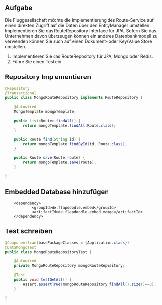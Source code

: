 ## Aufgabe

Die Fluggesellschaft möchte die Implementierung des Route-Service auf einen direkten Zugriff auf die Daten über den EntityManager umstellen. Implementieren Sie das RouteRepository Interface für JPA. Sofern Sie das Unternehmen davon überzeugen können ein anderes Datenbankmodell zu verwenden können Sie auch auf einen Dokument- oder Key/Value Store umstellen.

1. Implementieren Sie das RouteRepository für JPA, Mongo oder Redis.
2. Führe Sie einen Test ein.



## Repository Implementieren 

```java
@Repository
@Transactional
public class MongoRouteRepository implements RouteRepository {
	
	@Autowired
	MongoTemplate mongoTemplate;
	
	public List<Route> findAll() {
		return mongoTemplate.findAll(Route.class);
	}
	
	public Route find(String id) {
		return mongoTemplate.findById(id, Route.class);
	}
	
	public Route save(Route route) {
		return mongoTemplate.save(route);
	}
	
}

```




## Embedded Database hinzufügen  

```
	<dependency>
			<groupId>de.flapdoodle.embed</groupId>
			<artifactId>de.flapdoodle.embed.mongo</artifactId>
	</dependency>

```

## Test schreiben 




```java
@ComponentScan(basePackageClasses = {Application.class})
@DataMongoTest
public class MongoRouteRepositoryTest {

	@Autowired
	private MongoRouteRepository mongoRouteRepository;
	
	@Test
	public void testGetAll() {
		Assert.assertTrue(mongoRouteRepository.findAll().size()==3);
	}
	 
}

```

